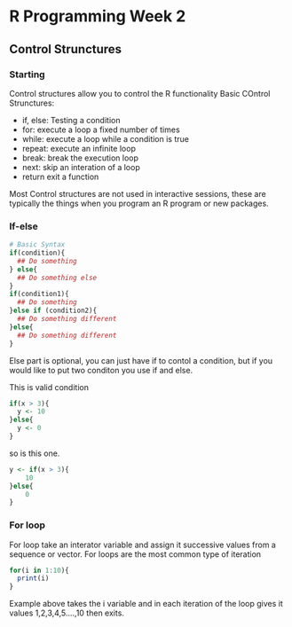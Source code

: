 # R Programming Week 2

## Control Strunctures
### Starting
Control structures allow you to control the R functionality
Basic COntrol Strunctures:
* if, else: Testing a condition
* for: execute a loop a fixed number of times
* while: execute a loop while a condition is true
* repeat: execute an infinite loop
* break: break the execution loop
* next: skip an interation of a loop
* return exit a function

Most Control structures are not used in interactive sessions, these are typically the things when you program an R program or new packages.
### If-else
```R
# Basic Syntax
if(condition){
  ## Do something
} else{
  ## Do something else
}
if(condition1){
  ## Do something
}else if (condition2){
  ## Do something different
}else{
  ## Do something different
}
```
Else part is optional, you can just have if to contol a condition, but if you would like to put two conditon you use if and else.

This is valid condition
```R
if(x > 3){
  y <- 10
}else{
  y <- 0
}
```
so is this one. 
```R
y <- if(x > 3){
    10
}else{
    0
}
```

### For loop
For loop take an interator variable and assign it successive values from a sequence or vector. For loops are the most common type of iteration

```R 
for(i in 1:10){
  print(i)
}
```
Example above takes the i variable and in each iteration of the loop gives it values 1,2,3,4,5....,10 then exits.

